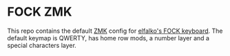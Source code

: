 # FOCK ZMK

This repo contains the default [ZMK](https://zmk.dev/) config for [elfalko's FOCK keyboard](https://github.com/elfalko/FOCK).
The default keymap is QWERTY, has home row mods, a number layer and a special characters layer.

